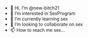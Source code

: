 - 👋 Hi, I’m @new-bitch21
- 👀 I’m interested in SexProgram
- 🌱 I’m currently learning sex
- 💞️ I’m looking to collaborate on sex
- 📫 How to reach me sex...

<!---
new-bitch21/new-bitch21 is a ✨ special ✨ repository because its `README.md` (this file) appears on your GitHub profile.
You can click the Preview link to take a look at your changes.
--->
